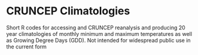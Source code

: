 # CRUNCEP Climatologies

Short R codes for accessing and CRUNCEP reanalysis and producing 20 year climatologies of monthly minimum and maximum temperatures as well as Growing Degree Days (GDD). Not intended for widespread public use in the current form
